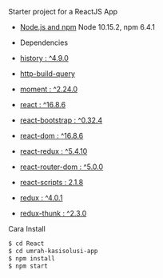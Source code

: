 Starter project for a ReactJS App

- [Node.js and npm](nodejs.org) Node 10.15.2, npm 6.4.1

- Dependencies

- [history : ^4.9.0](https://github.com/ReactTraining/history)
- [http-build-query](https://github.com/vladzadvorny/http-build-query)
- [moment : ^2.24.0](https://momentjs.com)
- [react : ^16.8.6](https://reactjs.org)
- [react-bootstrap : ^0.32.4](https://react-bootstrap.github.io)
- [react-dom : ^16.8.6](https://reactjs.org/docs/react-dom.html)
- [react-redux : ^5.4.10](https://github.com/reduxjs/react-redux)
- [react-router-dom : ^5.0.0](https://github.com/ReactTraining/react-router)
- [react-scripts : 2.1.8](https://github.com/facebook/create-react-app)
- [redux : ^4.0.1](https://redux.js.org)
- [redux-thunk : ^2.3.0](https://github.com/reduxjs/redux-thunk)

Cara Install

```sh
$ cd React
$ cd umrah-kasisolusi-app
$ npm install
$ npm start
```
